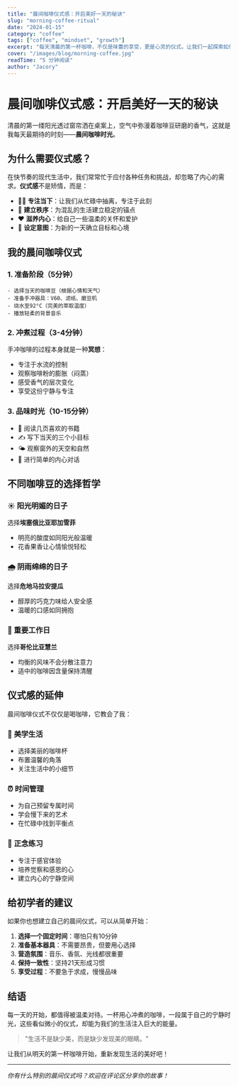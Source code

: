 ```yaml
---
title: "晨间咖啡仪式感：开启美好一天的秘诀"
slug: "morning-coffee-ritual"
date: "2024-01-15"
category: "coffee"
tags: ["coffee", "mindset", "growth"]
excerpt: "每天清晨的第一杯咖啡，不仅是味蕾的享受，更是心灵的仪式。让我们一起探索如何通过晨间咖啡仪式，为新的一天注入能量和美好。"
cover: "/images/blog/morning-coffee.jpg"
readTime: "5 分钟阅读"
author: "Jacory"
---
```


# 晨间咖啡仪式感：开启美好一天的秘诀

清晨的第一缕阳光透过窗帘洒在桌案上，空气中弥漫着咖啡豆研磨的香气，这就是我每天最期待的时刻——**晨间咖啡时光**。

## 为什么需要仪式感？

在快节奏的现代生活中，我们常常忙于应付各种任务和挑战，却忽略了内心的需求。**仪式感**不是矫情，而是：

- 🧘‍♀️ **专注当下**：让我们从忙碌中抽离，专注于此刻
- 💪 **建立秩序**：为混乱的生活建立稳定的锚点
- ❤️ **滋养内心**：给自己一些温柔的关怀和爱护
- 🎯 **设定意图**：为新的一天确立目标和心境

## 我的晨间咖啡仪式

### 1. 准备阶段（5分钟）
```
- 选择当天的咖啡豆（根据心情和天气）
- 准备手冲器具：V60、滤纸、磨豆机
- 烧水至92°C（完美的萃取温度）
- 播放轻柔的背景音乐
```

### 2. 冲煮过程（3-4分钟）
手冲咖啡的过程本身就是一种**冥想**：
- 专注于水流的控制
- 观察咖啡粉的膨胀（闷蒸）
- 感受香气的层次变化
- 享受这份宁静与专注

### 3. 品味时光（10-15分钟）
- 📖 阅读几页喜欢的书籍
- ✍️ 写下当天的三个小目标
- 🌤️ 观察窗外的天空和自然
- 🤔 进行简单的内心对话

## 不同咖啡豆的选择哲学

### ☀️ 阳光明媚的日子
选择**埃塞俄比亚耶加雪菲**
- 明亮的酸度如同阳光般温暖
- 花香果香让心情愉悦轻松

### 🌧️ 阴雨绵绵的日子  
选择**危地马拉安提瓜**
- 醇厚的巧克力味给人安全感
- 温暖的口感如同拥抱

### 💼 重要工作日
选择**哥伦比亚慧兰**
- 均衡的风味不会分散注意力
- 适中的咖啡因含量保持清醒

## 仪式感的延伸

晨间咖啡仪式不仅仅是喝咖啡，它教会了我：

### 🎨 **美学生活**
- 选择美丽的咖啡杯
- 布置温馨的角落
- 关注生活中的小细节

### ⏰ **时间管理**
- 为自己预留专属时间
- 学会慢下来的艺术
- 在忙碌中找到平衡点

### 🧠 **正念练习**
- 专注于感官体验
- 培养觉察和感恩的心
- 建立内心的宁静空间

## 给初学者的建议

如果你也想建立自己的晨间仪式，可以从简单开始：

1. **选择一个固定时间**：哪怕只有10分钟
2. **准备基本器具**：不需要昂贵，但要用心选择  
3. **营造氛围**：音乐、香氛、光线都很重要
4. **保持一致性**：坚持21天形成习惯
5. **享受过程**：不要急于求成，慢慢品味

## 结语

每一天的开始，都值得被温柔对待。一杯用心冲煮的咖啡，一段属于自己的宁静时光，这些看似微小的仪式，却能为我们的生活注入巨大的能量。

> "生活不是缺少美，而是缺少发现美的眼睛。" 

让我们从明天的第一杯咖啡开始，重新发现生活的美好吧！

---

*你有什么特别的晨间仪式吗？欢迎在评论区分享你的故事！*
